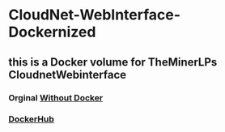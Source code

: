 # CloudNet-WebInterface-Dockernized
## this is a Docker volume for TheMinerLPs CloudnetWebinterface
### Orginal [Without Docker](https://gitlab.com/Phyrone/CloudNet-WebInterface)
### [DockerHub](https://hub.docker.com/r/phyrone/cloudnetwebinterface)
